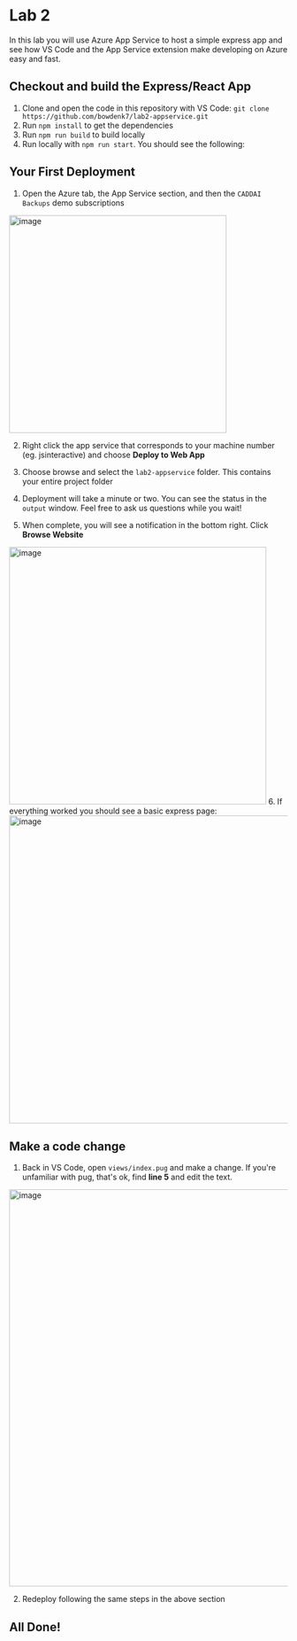 # Lab 2

In this lab you will use Azure App Service to host a simple express app and see how VS Code and the App Service extension make developing on Azure easy and fast.

## Checkout and build the Express/React App
1. Clone and open the code in this repository with VS Code:
`git clone https://github.com/bowdenk7/lab2-appservice.git`
2. Run `npm install` to get the dependencies
3. Run `npm run build` to build locally
4. Run locally with `npm run start`. You should see the following:

## Your First Deployment
1. Open the Azure tab, the App Service section, and then the `CADDAI Backups` demo subscriptions
<img width="393" alt="image" src="https://user-images.githubusercontent.com/820883/46754332-0ca34000-cc77-11e8-9d26-c6a84e17c4cc.png">

2. Right click the app service that corresponds to your machine number (eg. jsinteractive<number>) and choose **Deploy to Web App**

3. Choose browse and select the `lab2-appservice` folder. This contains your entire project folder
4. Deployment will take a minute or two. You can see the status in the `output` window. Feel free to ask us questions while you wait!
5. When complete, you will see a notification in the bottom right. Click **Browse Website**
<img width="465" alt="image" src="https://user-images.githubusercontent.com/820883/46754588-ad91fb00-cc77-11e8-9ec0-6a145b17256a.png">
6. If everything worked you should see a basic express page:
<img width="556" alt="image" src="https://user-images.githubusercontent.com/820883/46754668-da461280-cc77-11e8-9e01-0c16da5b0e0f.png">

## Make a code change
1. Back in VS Code, open `views/index.pug` and make a change. If you're unfamiliar with pug, that's ok, find **line 5** and edit the text.
<img width="717" alt="image" src="https://user-images.githubusercontent.com/820883/46756803-247dc280-cc7d-11e8-9abf-29b35ce1a3f8.png">

2. Redeploy following the same steps in the above section


## All Done!

